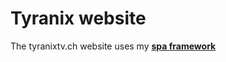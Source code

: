 # Tyranix website

The tyranixtv.ch website uses my **[spa framework](https://github.com/nicolas-maitre/spa_framework)**
